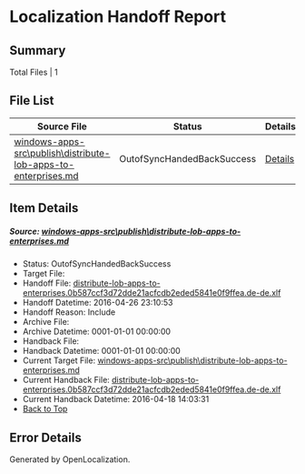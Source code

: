 # <a name='report-top'></a> Localization Handoff Report

## Summary
 Total Files | 1

## File List
 Source File | Status | Details 
 ----------- | ------ | ------- 
 [windows-apps-src\publish\distribute-lob-apps-to-enterprises.md](https://github.com/Microsoft/windows-apps/blob/e3af2050b7978e02c6e55557fe60a239f04e3093/windows-apps-src/publish/distribute-lob-apps-to-enterprises.md) | OutofSyncHandedBackSuccess | [Details](#68a1b6c3b2af734fe67f262f8585630d05ca11d73481)

## Item Details
##### <a name='68a1b6c3b2af734fe67f262f8585630d05ca11d73481'></a> Source: [windows-apps-src\publish\distribute-lob-apps-to-enterprises.md](https://github.com/Microsoft/windows-apps/blob/e3af2050b7978e02c6e55557fe60a239f04e3093/windows-apps-src/publish/distribute-lob-apps-to-enterprises.md)
* Status: OutofSyncHandedBackSuccess
* Target File: 
* Handoff File: [distribute-lob-apps-to-enterprises.0b587ccf3d72dde21acfcdb2eded5841e0f9ffea.de-de.xlf](https://github.com/Microsoft/WDG.handoff/blob/30f21c5ff937dc0c9ca20efd69f34a2d45dc407d/ol-handoff/Microsoft/windows-apps.de-de/master/distribute-lob-apps-to-enterprises.0b587ccf3d72dde21acfcdb2eded5841e0f9ffea.de-de.xlf)
* Handoff Datetime: 2016-04-26 23:10:53
* Handoff Reason: Include
* Archive File: 
* Archive Datetime: 0001-01-01 00:00:00
* Handback File: 
* Handback Datetime: 0001-01-01 00:00:00
* Current Target File: [windows-apps-src\publish\distribute-lob-apps-to-enterprises.md](https://github.com/Microsoft/windows-apps.de-de/blob/9cd74b5db042a750f17f0215af04616666b94b70/windows-apps-src/publish/distribute-lob-apps-to-enterprises.md)
* Current Handback File: [distribute-lob-apps-to-enterprises.0b587ccf3d72dde21acfcdb2eded5841e0f9ffea.de-de.xlf](https://github.com/Microsoft/WDG.handback/blob/f66758c0e4a625f9be529dd679ab0bb9b61495fc/ol-handback/Microsoft/windows-apps.de-de/master/distribute-lob-apps-to-enterprises.0b587ccf3d72dde21acfcdb2eded5841e0f9ffea.de-de.xlf)
* Current Handback Datetime: 2016-04-18 14:03:31
* [Back to Top](#report-top)


## Error Details

Generated by OpenLocalization.
